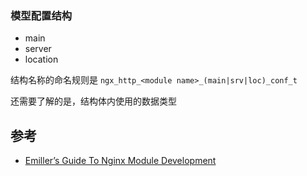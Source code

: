 ### 模型配置结构



- main
- server
- location

结构名称的命名规则是 `ngx_http_<module name>_(main|srv|loc)_conf_t`

还需要了解的是，结构体内使用的数据类型



## 参考

- [Emiller’s Guide To Nginx Module Development](https://www.evanmiller.org/nginx-modules-guide.html)

